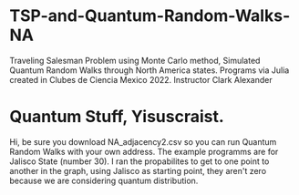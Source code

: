 # TSP-and-Quantum-Random-Walks-NA
Traveling Salesman Problem using Monte Carlo method, Simulated Quantum Random Walks through North America states. Programs via Julia created in Clubes de Ciencia Mexico 2022. Instructor Clark Alexander



# Quantum Stuff, Yisuscraist. 

Hi, be sure you download NA_adjacency2.csv so you can run Quantum Random Walks with your own address. The example programms are for Jalisco State (number 30). I ran the propabilites to get to one point to another in the graph, using Jalisco as starting point, they aren't zero because we are considering quantum distribution. 
